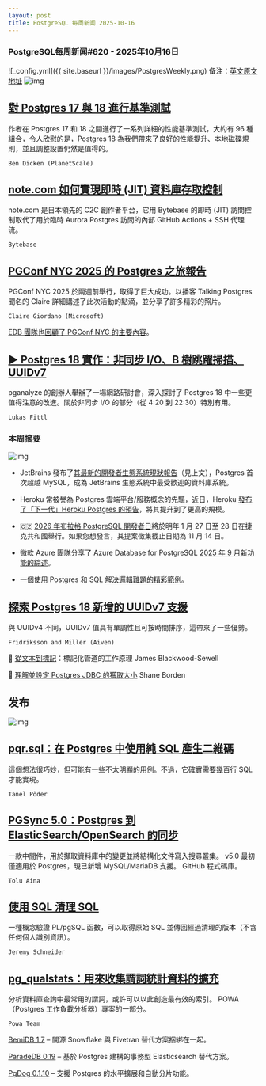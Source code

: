 ```yaml
---
layout: post
title: PostgreSQL 每周新闻 2025-10-16
---
```

### PostgreSQL每周新闻#620 - 2025年10月16日
![_config.yml]({{ site.baseurl }}/images/PostgresWeekly.png)
备注：[英文原文地址](https://postgresweekly.com/issues/620)
![img](https://res.cloudinary.com/cpress/image/upload/w_1280,e_sharpen:60,q_auto/e692qah5p8cek2vviye8.jpg)
## [對 Postgres 17 與 18 進行基準測試](https://postgresweekly.com/link/175714/web)
作者在 Postgres 17 和 18 之間進行了一系列詳細的性能基準測試，大約有 96 種組合，令人欣慰的是，Postgres 18 為我們帶來了良好的性能提升、本地磁碟規則，並且調整設置仍然是值得的。

`Ben Dicken (PlanetScale)`


## [note.com 如何實現即時 (JIT) 資料庫存取控制](https://postgresweekly.com/link/175713/web)
note.com 是日本領先的 C2C 創作者平台，它用 Bytebase 的即時 (JIT) 訪問控制取代了用於臨時 Aurora Postgres 訪問的內部 GitHub Actions + SSH 代理流。

`Bytebase `

## [PGConf NYC 2025 的 Postgres 之旅報告](https://postgresweekly.com/link/175385/web)
PGConf NYC 2025 於兩週前舉行，取得了巨大成功。以播客 Talking Postgres 聞名的 Claire 詳細講述了此次活動的點滴，並分享了許多精彩的照片。

`Claire Giordano (Microsoft) `

[EDB 團隊也回顧了 PGConf NYC 的主要內容](https://postgresweekly.com/link/175717/web)。

## [▶ Postgres 18 實作：非同步 I/O、B 樹跳躍掃描、UUIDv7](https://postgresweekly.com/link/175388/web)
pganalyze 的創辦人舉辦了一場網路研討會，深入探討了 Postgres 18 中一些更值得注意的改進。關於非同步 I/O 的部分（從 4:20 到 22:30）特別有用。

`Lukas Fittl `

### **本周摘要**

![img](https://res.cloudinary.com/cpress/image/upload/w_1280,e_sharpen:60,q_auto/kgq3heua484bbrb3amtp.jpg)

* JetBrains 發布了[其最新的開發者生態系統現狀報告](https://postgresweekly.com/link/175719/web)（見上文），Postgres 首次超越 MySQL，成為 JetBrains 生態系統中最受歡迎的資料庫系統。

* Heroku 常被譽為 Postgres 雲端平台/服務概念的先驅，近日，Heroku [發布了「下一代」Heroku Postgres 的預告](https://postgresweekly.com/link/175720/web)，將其提升到了更高的規模。

* 🇨🇿 [2026 年布拉格 PostgreSQL 開發者日](https://postgresweekly.com/link/175721/web)將於明年 1 月 27 日至 28 日在捷克共和國舉行。如果您想發言，其提案徵集截止日期為 11 月 14 日。

* 微軟 Azure 團隊分享了 Azure Database for PostgreSQL [2025 年 9 月新功能的綜述](https://postgresweekly.com/link/175723/web)。

* 一個使用 Postgres 和 SQL [解決邏輯難題的精彩範例](https://postgresweekly.com/link/175724/web)。


## [探索 Postgres 18 新增的 UUIDv7 支援](https://postgresweekly.com/link/175725/web)
與 UUIDv4 不同，UUIDv7 值具有單調性且可按時間排序，這帶來了一些優勢。


`Fridriksson and Miller (Aiven)`

📄 [從文本到標記](https://postgresweekly.com/link/175726/web)：標記化管道的工作原理 James Blackwood-Sewell

📄 [理解並設定 Postgres JDBC 的獲取大小](https://postgresweekly.com/link/175727/web) Shane Borden


## **发布**

![img](https://res.cloudinary.com/cpress/image/upload/w_1280,e_sharpen:60,q_auto/rrsyyhvvev1npg7ro4z5.jpg)

## [pqr.sql：在 Postgres 中使用純 SQL 產生二維碼](https://postgresweekly.com/link/175728/web)
這個想法很巧妙，但可能有一些不太明顯的用例。不過，它確實需要幾百行 SQL 才能實現。

`Tanel Põder`

## [PGSync 5.0：Postgres 到 ElasticSearch/OpenSearch 的同步](https://postgresweekly.com/link/175730/web)
一款中間件，用於擷取資料庫中的變更並將結構化文件寫入搜尋叢集。 v5.0 最初僅適用於 Postgres，現已新增 MySQL/MariaDB 支援。 GitHub 程式碼庫。

`Tolu Aina`

## [使用 SQL 清理 SQL](https://postgresweekly.com/link/175732/web)
一種概念驗證 PL/pgSQL 函數，可以取得原始 SQL 並傳回經過清理的版本（不含任何個人識別資訊）。

`Jeremy Schneider`

## [pg_qualstats：用來收集謂詞統計資料的擴充](https://postgresweekly.com/link/175733/web)
分析資料庫查詢中最常用的謂詞，或許可以以此創造最有效的索引。 POWA（Postgres 工作負載分析器）專案的一部分。

`Powa Team`

[BemiDB 1.7](https://postgresweekly.com/link/175735/web) – 開源 Snowflake 與 Fivetran 替代方案捆綁在一起。

[ParadeDB 0.19](https://postgresweekly.com/link/175736/web) – 基於 Postgres 建構的事務型 Elasticsearch 替代方案。

[PgDog 0.1.10](https://postgresweekly.com/link/175737/web) – 支援 Postgres 的水平擴展和自動分片功能。